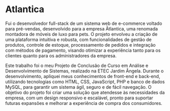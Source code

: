 # Atlantica

Fui o desenvolvedor full-stack de um sistema web de e-commerce voltado para pré-vendas, desenvolvido para a empresa Âtlantica, uma renomada montadora de móveis de luxo para pets. O projeto envolveu a criação de uma plataforma intuitiva e robusta, com funcionalidades de gestão de produtos, controle de estoque, processamento de pedidos e integração com métodos de pagamento, visando otimizar a experiência tanto para os clientes quanto para os administradores da empresa. 

Este trabalho foi o meu Projeto de Conclusão de Curso em Análise e Desenvolvimento de Sistemas, realizado na ETEC Jardim Ângela. Durante o desenvolvimento, apliquei meus conhecimentos de front-end e back-end, utilizando tecnologias como HTML, CSS, JavaScript, PHP e banco de dados MySQL, para garantir um sistema ágil, seguro e de fácil navegação. O objetivo do projeto foi criar uma solução que atendesse às necessidades da empresa, com um design responsivo e escalável, pronto para suportar futuras expansões e melhorar a experiência de compra dos consumidores.
